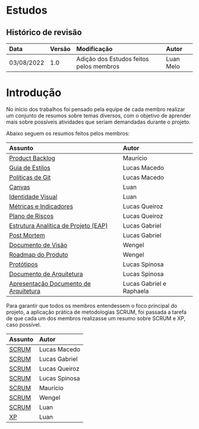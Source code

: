 # Estudos

## Histórico de revisão

| Data       | Versão | Modificação | Autor            |
| :--------- | :----- | :---------- | :--------------- |
| 03/08/2022 | 1.0   | Adição dos Estudos feitos pelos membros  | Luan Melo |

# Introdução

No início dos trabalhos foi pensado pela equipe de cada membro realizar um conjunto de resumos sobre temas diversos, com o objetivo de aprender mais sobre possíveis atividades que seriam demandadas durante o projeto.

Abaixo seguem os resumos feitos pelos membros:

| Assunto |  Autor |
| :----- | :----- |
|  <a href="https://drive.google.com/file/d/17NipMJ_Q3J23dYYDJ9N6aUH9j0XmqDYi/view?usp=sharing"> Product Backlog </a> | Maurício |
|  <a href="https://drive.google.com/file/d/1QM1jObwLQWyd2VuRX3OpsV0Cfh9Ipg8I/view?usp=sharing"> Guia de Estilos </a> | Lucas Macedo |
|  <a href="https://drive.google.com/file/d/1dqLLjbOkLm6XGMTevaZaO_2c4og_QqDx/view?usp=sharing"> Políticas de Git </a> | Lucas Macedo |
|  <a href="https://drive.google.com/file/d/1tfNRRruVkbahLyjR14Qu8z1BGoBfprDx/view?usp=sharing"> Canvas </a> | Luan |
|  <a href="https://drive.google.com/file/d/11f8FGWLKNo3dM0aLmrryWgiv9AGWhDmb/view?usp=sharing"> Identidade Visual </a> | Luan |
|  <a href="https://drive.google.com/file/d/1_U4EmWzzoLNMuki5lrDL7H63d4d9RsS1/view?usp=sharing"> Métricas e Indicadores </a> | Lucas Queiroz |
|  <a href="https://drive.google.com/file/d/1Aqai790yYyvuWZqhxJL9bbXqAQPdfnG0/view?usp=sharing"> Plano de Riscos </a> | Lucas Queiroz |
|  <a href="https://drive.google.com/file/d/1F1UJkKzDD3QStdiz4l28KoOBshBeQfWI/view?usp=sharing"> Estrutura Analítica de Projeto (EAP) </a> | Lucas Gabriel |
|  <a href="https://drive.google.com/file/d/16Cap_7gCyUgzA6466xukD5k2TpS_-r31/view?usp=sharing"> Post Mortem </a> | Lucas Gabriel |
|  <a href="https://drive.google.com/file/d/1aIhAt54D4tQjK7EHxC7YaUoq_-Rwqhmu/view?usp=sharing"> Documento de Visão </a> | Wengel |
|  <a href="https://drive.google.com/file/d/1_OBFahtEl8bJb05210CIP3BstGSCo7-k/view?usp=sharing"> Roadmap do Produto </a> | Wengel |
|  <a href="https://drive.google.com/file/d/1AKxx-9YAvhWBYqm25T8BMTzOMzIQVZaN/view?usp=sharing"> Protótipos </a> | Lucas Spinosa |
| <a href="https://drive.google.com/file/d/1iTV4qxT9bx_I7zDQA7R8f4LuvcRylYVg/view?usp=sharing"> Documento de Arquitetura </a> | Lucas Spinosa |
| <a href="https://drive.google.com/file/d/1Dc6-ZoDgyrCR1p9KvBRQsx1mf34VJtoQ/view?usp=sharing"> Apresentação Documento de Arquitetura </a> | Lucas Gabriel e Raphaela |


Para garantir que todos os membros entendessem o foco principal do projeto, a aplicação prática de metodologias SCRUM, foi passada a tarefa de que cada um dos membros realizasse um resumo sobre SCRUM e XP, caso possível.

| Assunto |  Autor |
| :----- | :----- |
| <a href="https://drive.google.com/file/d/1otJpum2Nmu5ZfYQ_WPqfBLfwxk-9BhJk/view?usp=sharing"> SCRUM </a> | Lucas Macedo |
| <a href="https://drive.google.com/file/d/1atS_uqrutNJdOjRfMdFdEpr4hGOvFPHF/view?usp=sharing"> SCRUM </a> | Lucas Gabriel |
| <a href="https://drive.google.com/file/d/1NCN-WuyOQzTnU6-Y446UdoR81ubZmlbu/view?usp=sharing"> SCRUM </a> | Lucas Queiroz |
| <a href="https://drive.google.com/file/d/1G2tRQEDGUGfVqIf5987XRI3xvpsD16Dn/view?usp=sharing"> SCRUM </a> | Lucas Spinosa |
| <a href="https://drive.google.com/file/d/1G9N54IXJjkXrxsRe3t_eIRsh_sFuYgqV/view?usp=sharing"> SCRUM </a> | Maurício |
| <a href="https://drive.google.com/file/d/1ZnD9a1PxU01U3FfzXtkxIbX0ik-KWM3S/view?usp=sharing"> SCRUM </a> | Wengel |
| <a href="https://drive.google.com/file/d/1rm3wH_ACmxTLGbqChZqmBsKsitYOH7Xa/view?usp=sharing"> SCRUM </a> | Luan |
| <a href="https://drive.google.com/file/d/1cNeKHlpL5yEGnJw7i1B7CUvNefxwOrVq/view?usp=sharing"> XP </a> | Luan |